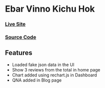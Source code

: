 # Ebar Vinno Kichu Hok

### [Live Site](https://vinnokichu-ks.netlify.app/) 
### [Source Code](https://github.com/programming-hero-web-course-4/product-analysis-website-KaziSharifulIslam)

## Features

- Loaded fake json data in the UI
- Show 3 reviews from the total in home page
- Chart added using rechart.js in Dashboard
- QNA added in Blog page
